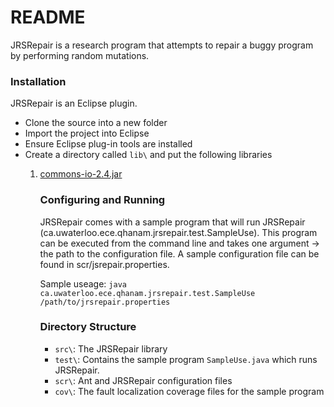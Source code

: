 # README #

JRSRepair is a research program that attempts to repair a buggy program by performing random mutations. 

### Installation ###

JRSRepair is an Eclipse plugin.

* Clone the source into a new folder
* Import the project into Eclipse
* Ensure Eclipse plug-in tools are installed
* Create a directory called `lib\` and put the following libraries
    1. [commons-io-2.4.jar](http://commons.apache.org/proper/commons-io/download_io.cgi)

		### Configuring and Running ###

		JRSRepair comes with a sample program that will run JRSRepair (ca.uwaterloo.ece.qhanam.jrsrepair.test.SampleUse). This program can be executed from the command line and takes one argument -> the path to the configuration file. A sample configuration file can be found in scr/jsrepair.properties.

		Sample useage:
		`java ca.uwaterloo.ece.qhanam.jrsrepair.test.SampleUse /path/to/jrsrepair.properties`

		### Directory Structure ###

		* `src\`: The JRSRepair library
		* `test\`: Contains the sample program `SampleUse.java` which runs JRSRepair.
		* `scr\`: Ant and JRSRepair configuration files
		* `cov\`: The fault localization coverage files for the sample program
